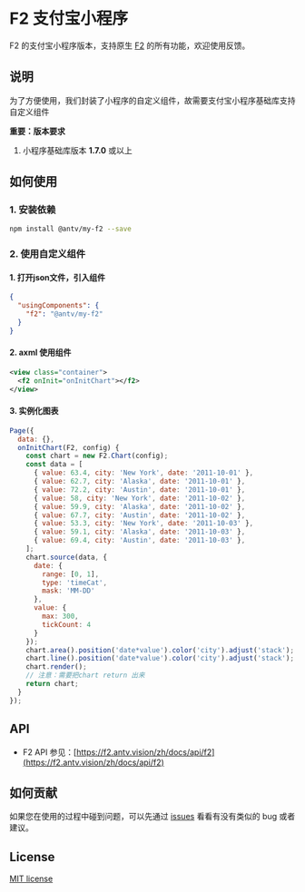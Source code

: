 # F2 支付宝小程序

F2 的支付宝小程序版本，支持原生 [F2](https://f2.antv.vision/) 的所有功能，欢迎使用反馈。

## 说明
为了方便使用，我们封装了小程序的自定义组件，故需要支付宝小程序基础库支持自定义组件

**重要：版本要求**

1. 小程序基础库版本 **1.7.0** 或以上

## 如何使用

### 1. 安装依赖

```bash
npm install @antv/my-f2 --save
```

### 2. 使用自定义组件

#### 1. 打开json文件，引入组件

```json
{
  "usingComponents": {
    "f2": "@antv/my-f2"
  }
}
```

#### 2. axml 使用组件

```xml
<view class="container">
  <f2 onInit="onInitChart"></f2>
</view>
```

#### 3. 实例化图表

```js
Page({
  data: {},
  onInitChart(F2, config) {
    const chart = new F2.Chart(config);
    const data = [
      { value: 63.4, city: 'New York', date: '2011-10-01' },
      { value: 62.7, city: 'Alaska', date: '2011-10-01' },
      { value: 72.2, city: 'Austin', date: '2011-10-01' },
      { value: 58, city: 'New York', date: '2011-10-02' },
      { value: 59.9, city: 'Alaska', date: '2011-10-02' },
      { value: 67.7, city: 'Austin', date: '2011-10-02' },
      { value: 53.3, city: 'New York', date: '2011-10-03' },
      { value: 59.1, city: 'Alaska', date: '2011-10-03' },
      { value: 69.4, city: 'Austin', date: '2011-10-03' },
    ];
    chart.source(data, {
      date: {
        range: [0, 1],
        type: 'timeCat',
        mask: 'MM-DD'
      },
      value: {
        max: 300,
        tickCount: 4
      }
    });
    chart.area().position('date*value').color('city').adjust('stack');
    chart.line().position('date*value').color('city').adjust('stack');
    chart.render();
    // 注意：需要把chart return 出来
    return chart;
  }
});
```

## API

- F2 API 参见：[https://f2.antv.vision/zh/docs/api/f2](https://f2.antv.vision/zh/docs/api/f2)

## 如何贡献

如果您在使用的过程中碰到问题，可以先通过 [issues](https://github.com/antvis/my-f2/issues) 看看有没有类似的 bug 或者建议。

## License

[MIT license](https://github.com/antvis/my-f2/blob/master/LICENSE)
